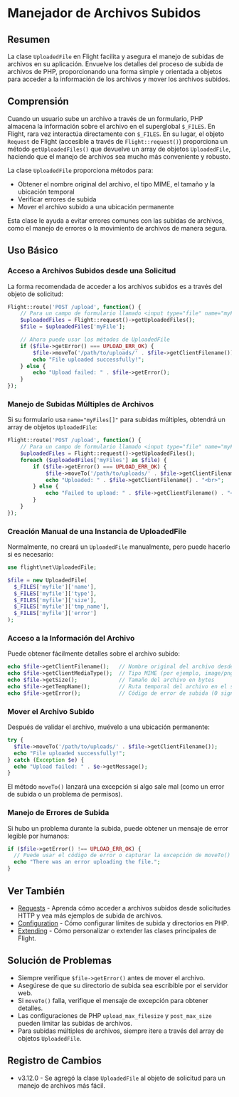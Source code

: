 # Manejador de Archivos Subidos

## Resumen

La clase `UploadedFile` en Flight facilita y asegura el manejo de subidas de archivos en su aplicación. Envuelve los detalles del proceso de subida de archivos de PHP, proporcionando una forma simple y orientada a objetos para acceder a la información de los archivos y mover los archivos subidos.

## Comprensión

Cuando un usuario sube un archivo a través de un formulario, PHP almacena la información sobre el archivo en el superglobal `$_FILES`. En Flight, rara vez interactúa directamente con `$_FILES`. En su lugar, el objeto `Request` de Flight (accesible a través de `Flight::request()`) proporciona un método `getUploadedFiles()` que devuelve un array de objetos `UploadedFile`, haciendo que el manejo de archivos sea mucho más conveniente y robusto.

La clase `UploadedFile` proporciona métodos para:
- Obtener el nombre original del archivo, el tipo MIME, el tamaño y la ubicación temporal
- Verificar errores de subida
- Mover el archivo subido a una ubicación permanente

Esta clase le ayuda a evitar errores comunes con las subidas de archivos, como el manejo de errores o la movimiento de archivos de manera segura.

## Uso Básico

### Acceso a Archivos Subidos desde una Solicitud

La forma recomendada de acceder a los archivos subidos es a través del objeto de solicitud:

```php
Flight::route('POST /upload', function() {
    // Para un campo de formulario llamado <input type="file" name="myFile">
    $uploadedFiles = Flight::request()->getUploadedFiles();
    $file = $uploadedFiles['myFile'];

    // Ahora puede usar los métodos de UploadedFile
    if ($file->getError() === UPLOAD_ERR_OK) {
        $file->moveTo('/path/to/uploads/' . $file->getClientFilename());
        echo "File uploaded successfully!";
    } else {
        echo "Upload failed: " . $file->getError();
    }
});
```

### Manejo de Subidas Múltiples de Archivos

Si su formulario usa `name="myFiles[]"` para subidas múltiples, obtendrá un array de objetos `UploadedFile`:

```php
Flight::route('POST /upload', function() {
    // Para un campo de formulario llamado <input type="file" name="myFiles[]">
    $uploadedFiles = Flight::request()->getUploadedFiles();
    foreach ($uploadedFiles['myFiles'] as $file) {
        if ($file->getError() === UPLOAD_ERR_OK) {
            $file->moveTo('/path/to/uploads/' . $file->getClientFilename());
            echo "Uploaded: " . $file->getClientFilename() . "<br>";
        } else {
            echo "Failed to upload: " . $file->getClientFilename() . "<br>";
        }
    }
});
```

### Creación Manual de una Instancia de UploadedFile

Normalmente, no creará un `UploadedFile` manualmente, pero puede hacerlo si es necesario:

```php
use flight\net\UploadedFile;

$file = new UploadedFile(
  $_FILES['myfile']['name'],
  $_FILES['myfile']['type'],
  $_FILES['myfile']['size'],
  $_FILES['myfile']['tmp_name'],
  $_FILES['myfile']['error']
);
```

### Acceso a la Información del Archivo

Puede obtener fácilmente detalles sobre el archivo subido:

```php
echo $file->getClientFilename();   // Nombre original del archivo desde la computadora del usuario
echo $file->getClientMediaType();  // Tipo MIME (por ejemplo, image/png)
echo $file->getSize();             // Tamaño del archivo en bytes
echo $file->getTempName();         // Ruta temporal del archivo en el servidor
echo $file->getError();            // Código de error de subida (0 significa sin error)
```

### Mover el Archivo Subido

Después de validar el archivo, muévelo a una ubicación permanente:

```php
try {
  $file->moveTo('/path/to/uploads/' . $file->getClientFilename());
  echo "File uploaded successfully!";
} catch (Exception $e) {
  echo "Upload failed: " . $e->getMessage();
}
```

El método `moveTo()` lanzará una excepción si algo sale mal (como un error de subida o un problema de permisos).

### Manejo de Errores de Subida

Si hubo un problema durante la subida, puede obtener un mensaje de error legible por humanos:

```php
if ($file->getError() !== UPLOAD_ERR_OK) {
  // Puede usar el código de error o capturar la excepción de moveTo()
  echo "There was an error uploading the file.";
}
```

## Ver También

- [Requests](/learn/requests) - Aprenda cómo acceder a archivos subidos desde solicitudes HTTP y vea más ejemplos de subida de archivos.
- [Configuration](/learn/configuration) - Cómo configurar límites de subida y directorios en PHP.
- [Extending](/learn/extending) - Cómo personalizar o extender las clases principales de Flight.

## Solución de Problemas

- Siempre verifique `$file->getError()` antes de mover el archivo.
- Asegúrese de que su directorio de subida sea escribible por el servidor web.
- Si `moveTo()` falla, verifique el mensaje de excepción para obtener detalles.
- Las configuraciones de PHP `upload_max_filesize` y `post_max_size` pueden limitar las subidas de archivos.
- Para subidas múltiples de archivos, siempre itere a través del array de objetos `UploadedFile`.

## Registro de Cambios

- v3.12.0 - Se agregó la clase `UploadedFile` al objeto de solicitud para un manejo de archivos más fácil.